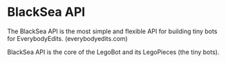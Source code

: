 # BlackSea API

The BlackSea API is the most simple and flexible API for building tiny bots for EverybodyEdits. (everybodyedits.com)

BlackSea API is the core of the LegoBot and its LegoPieces (the tiny bots). 
